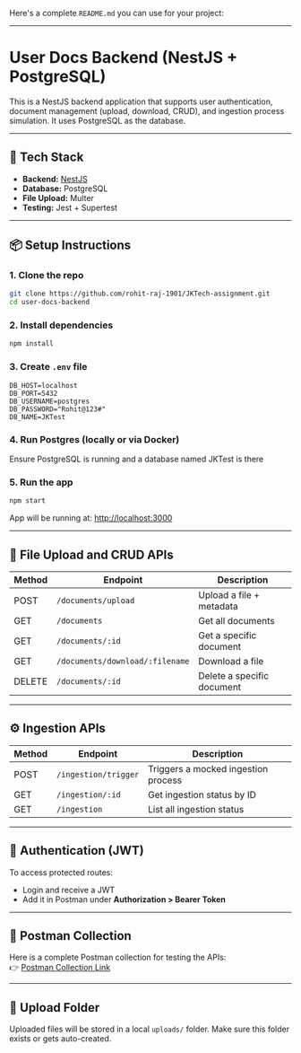 Here's a complete `README.md` you can use for your project:

---

#  User Docs Backend (NestJS + PostgreSQL)

This is a NestJS backend application that supports user authentication, document management (upload, download, CRUD), and ingestion process simulation. It uses PostgreSQL as the database.

---

## 🚀 Tech Stack

- **Backend:** [NestJS](https://nestjs.com/)
- **Database:** PostgreSQL
- **File Upload:** Multer
- **Testing:** Jest + Supertest


---

## 📦 Setup Instructions

### 1. Clone the repo

```bash
git clone https://github.com/rohit-raj-1901/JKTech-assignment.git
cd user-docs-backend
```

### 2. Install dependencies

```bash
npm install
```

### 3. Create `.env` file

```env
DB_HOST=localhost
DB_PORT=5432
DB_USERNAME=postgres
DB_PASSWORD="Rohit@123#"
DB_NAME=JKTest
```

### 4. Run Postgres (locally or via Docker)

Ensure PostgreSQL is running and a database named JKTest is there

### 5. Run the app

```bash
npm start
```

App will be running at: [http://localhost:3000](http://localhost:3000)

---

## 📁 File Upload and CRUD APIs

| Method | Endpoint                  | Description                      |
|--------|---------------------------|----------------------------------|
| POST   | `/documents/upload`       | Upload a file + metadata         |
| GET    | `/documents`              | Get all documents                |
| GET    | `/documents/:id`          | Get a specific document          |
| GET    | `/documents/download/:filename` | Download a file           |
| DELETE | `/documents/:id`          | Delete a specific document       |

---

## ⚙️ Ingestion APIs

| Method | Endpoint              | Description                      |
|--------|-----------------------|----------------------------------|
| POST   | `/ingestion/trigger`  | Triggers a mocked ingestion process |
| GET    | `/ingestion/:id`      | Get ingestion status by ID       |
| GET    | `/ingestion`          | List all ingestion status        |

---

## 🔐 Authentication (JWT)

To access protected routes:
- Login and receive a JWT
- Add it in Postman under **Authorization > Bearer Token**

---

## 📮 Postman Collection

Here is a complete Postman collection for testing the APIs:  
👉 [Postman Collection Link](https://www.postman.com/rohitraj1901/workspace/my-workspace/collection/43175182-41f94baa-ffcf-4228-9514-5ed8b712cc56?action=share&creator=43175182)

---

## 📂 Upload Folder

Uploaded files will be stored in a local `uploads/` folder. Make sure this folder exists or gets auto-created.

